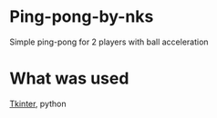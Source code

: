# Ping-pong-by-nks

Simple ping-pong for 2 players with ball acceleration

# What was used

[Tkinter](https://docs.python.org/3/library/tkinter.html#), python


